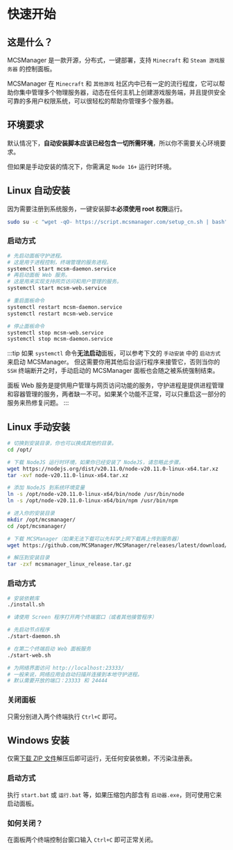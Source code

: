 # 快速开始

## 这是什么？

MCSManager 是一款开源，分布式，一键部署，支持 `Minecraft` 和 `Steam 游戏服务器` 的控制面板。

MCSManager 在 `Minecraft` 和 `其他游戏` 社区内中已有一定的流行程度，它可以帮助你集中管理多个物理服务器，动态在任何主机上创建游戏服务端，并且提供安全可靠的多用户权限系统，可以很轻松的帮助你管理多个服务器。

## 环境要求

默认情况下，**自动安装脚本应该已经包含一切所需环境**，所以你不需要关心环境要求。

但如果是手动安装的情况下，你需满足 `Node 16+` 运行时环境。

## Linux 自动安装

因为需要注册到系统服务，一键安装脚本**必须使用 root 权限**运行。

```bash
sudo su -c "wget -qO- https://script.mcsmanager.com/setup_cn.sh | bash"
```

### 启动方式

```bash
# 先启动面板守护进程。
# 这是用于进程控制，终端管理的服务进程。
systemctl start mcsm-daemon.service
# 再启动面板 Web 服务。
# 这是用来实现支持网页访问和用户管理的服务。
systemctl start mcsm-web.service

# 重启面板命令
systemctl restart mcsm-daemon.service
systemctl restart mcsm-web.service

# 停止面板命令
systemctl stop mcsm-web.service
systemctl stop mcsm-daemon.service

```

:::tip
如果 `systemctl` 命令**无法启动**面板，可以参考下文的 `手动安装` 中的 `启动方式` 来启动 MCSManager。
但这需要你用其他后台运行程序来接管它，否则当你的 `SSH` 终端断开之时，手动启动的 MCSManager 面板也会随之被系统强制结束。

面板 Web 服务是提供用户管理与网页访问功能的服务，守护进程是提供进程管理和容器管理的服务，两者缺一不可。如果某个功能不正常，可以只重启这一部分的服务来热修复问题。
:::

## Linux 手动安装

```bash
# 切换到安装目录，你也可以换成其他的目录。
cd /opt/

# 下载 NodeJS 运行时环境，如果你已经安装了 NodeJS，请忽略此步骤。
wget https://nodejs.org/dist/v20.11.0/node-v20.11.0-linux-x64.tar.xz
tar -xvf node-v20.11.0-linux-x64.tar.xz

# 添加 NodeJS 到系统环境变量
ln -s /opt/node-v20.11.0-linux-x64/bin/node /usr/bin/node
ln -s /opt/node-v20.11.0-linux-x64/bin/npm /usr/bin/npm

# 进入你的安装目录
mkdir /opt/mcsmanager/
cd /opt/mcsmanager/

# 下载 MCSManager（如果无法下载可以先科学上网下载再上传到服务器）
wget https://github.com/MCSManager/MCSManager/releases/latest/download/mcsmanager_linux_release.tar.gz

# 解压到安装目录
tar -zxf mcsmanager_linux_release.tar.gz

```

### 启动方式

```bash
# 安装依赖库
./install.sh

# 请使用 Screen 程序打开两个终端窗口（或者其他接管程序）

# 先启动节点程序
./start-daemon.sh

# 在第二个终端启动 Web 面板服务
./start-web.sh

# 为网络界面访问 http://localhost:23333/
# 一般来说，网络应用会自动扫描并连接到本地守护进程。
# 默认需要开放的端口：23333 和 24444
```

### 关闭面板

只需分别进入两个终端执行 `Ctrl+C` 即可。

## Windows 安装

仅需[下载 ZIP 文件](http://oss.duzuii.com/MCSManager/MCSManager-ZH)解压后即可运行，无任何安装依赖，不污染注册表。

### 启动方式

执行 `start.bat` 或 `运行.bat` 等，如果压缩包内部含有 `启动器.exe`，则可使用它来启动面板。

### 如何关闭？

在面板两个终端控制台窗口输入 `Ctrl+C` 即可正常关闭。
